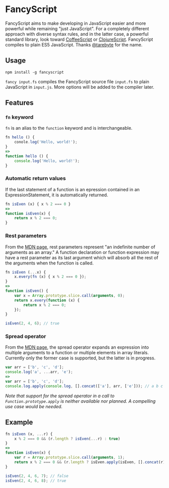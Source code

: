 # FancyScript

FancyScript aims to make developing in JavaScript easier and more powerful while remaining "just JavaScript". For a completely different approach with diverse syntax rules, and in the latter case, a powerful standard library, look toward [CoffeeScript](https://github.com/jashkenas/coffee-script/) or [ClojureScript](https://github.com/clojure/clojurescript). FancyScript compiles to plain ES5 JavaScript. Thanks [@tarebyte](https://github.com/tarebyte) for the name.

## Usage

`npm install -g fancyscript`

`fancy input.fs` compiles the FancyScript source file `input.fs` to plain JavaScript in `input.js`. More options will be added to the compiler later.

## Features

### `fn` keyword

`fn` is an alias to the `function` keyword and is interchangeable.

```JavaScript
fn hello () {
    conole.log('Hello, world!');
}
=>
function hello () {
    console.log('Hello, world!');
}
```

### Automatic return values

If the last statement of a function is an epression contained in an ExpressionStatement, it is automatically returned.

```JavaScript
fn isEven (x) { x % 2 === 0 }
=>
function isEven(x) {
    return x % 2 === 0;
}
```

### Rest parameters

From the [MDN page](https://developer.mozilla.org/en-US/docs/Web/JavaScript/Reference/rest_parameters), rest parameters represent "an indefinite number of arguments as an array." A function declaration or function expression may have a rest parameter as its last argument which will absorb all the rest of the arguments when the function is called.

```JavaScript
fn isEven (...x) {
    x.every(fn (x) { x % 2 === 0 });
}
=>
function isEven() {
    var x = Array.prototype.slice.call(arguments, 0);
    return x.every(function (x) {
        return x % 2 === 0;
    });
}

isEven(2, 4, 6); // true
```

### Spread operator

From the [MDN page](https://developer.mozilla.org/en-US/docs/Web/JavaScript/Reference/Spread_operator), the spread operator expands an expression into multiple arguments to a function or multiple elements in array literals. Currently only the former case is supported, but the latter is in progress.

```JavaScript
var arr = ['b', 'c', 'd'];
console.log('a', ...arr, 'e');
=>
var arr = ['b', 'c', 'd'];
console.log.apply(console.log, [].concat(['a'], arr, ['e'])); // a b c d e
```

*Note that support for the spread operator in a call to `Function.prototype.apply` is neither available nor planned. A compelling use case would be needed.*

## Example

```JavaScript
fn isEven (x, ...r) {
    x % 2 === 0 && (r.length ? isEven(...r) : true)
}
=>
function isEven(x) {
    var r = Array.prototype.slice.call(arguments, 1);
    return x % 2 === 0 && (r.length ? isEven.apply(isEven, [].concat(r)) : true);
}

isEven(2, 4, 6, 7); // false
isEven(2, 4, 6, 8); // true
```
